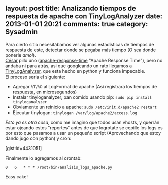 layout: post
title: Analizando tiempos de respuesta de apache con TinyLogAnalyzer
date: 2013-01-01 20:21
comments: true
category: Sysadmin
---
Para cierto sitio necesitábamos ver algunas estadísticas de tiempos de respuesta de este, detectar donde se pegaba más tiempo (O sea donde ponerle _amol_).  
[César](http://twitter.com/csepulvedab "César") pillo uno ([apache-response-time](http://code.google.com/p/apache-response-time/) "Apache Response Time"), pero no andaba ni para atrás, asi que googleando un rato llegamos a [TinyLogAnalyzer](http://pypi.python.org/pypi/TinyLogAnalyzer), que esta hecho en python y funciona impecable.  
El proceso seria el siguiente:

* Agregar `%T/%D` al LogFormat de apache (Así registrara los tiempos de respuesta, en microsegundos)
* Instalar tinyloganalyzer, pan comido usando pip: ```sudo pip install tinyloganalyzer```
* Obviamente un reinicio a apache: `sudo /etc/init.d/apache2 restart`
* Ejecutar tinylogan: `tinylogan /var/log/apache2/access.log`

_Esto ya es otra cosa_, como me imagino que todos usan vhosts, y querrán estar ojeando estos "reportes" antes de que logrotate se cepille los logs es por esto que pasamos a usar un pequeño script (Aprovechando que estoy dando jugo con python) y cron:

[gist:id=4431051]

Finalmente lo agregamos al crontab:

```
0	6	* * * /root/bin/analisis_logs_apache.py
```

Easy cake!
